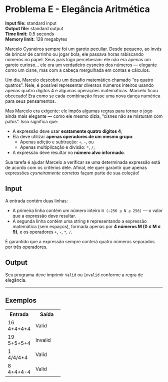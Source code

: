 # Problema E - Elegância Aritmética

**Input file:** standard input  
**Output file:** standard output  
**Time limit:** 0.5 seconds  
**Memory limit:** 128 megabytes  

Marcelo Cysneiros sempre foi um garoto peculiar. Desde pequeno, ao invés de brincar de carrinho ou jogar bola, ele passava horas rabiscando números no papel. Seus pais logo perceberam: ele não era apenas um garoto curioso... ele era um verdadeiro cysneiro dos números — elegante como um cisne, mas com a cabeça mergulhada em contas e cálculos.

Um dia, Marcelo descobriu um desafio matemático chamado “os quatro quatros”. Nele, é possível representar diversos números inteiros usando apenas quatro dígitos 4 e algumas operações matemáticas. Marcelo ficou obcecado! Era como se cada combinação fosse uma nova dança numérica para seus pensamentos.

Mas Marcelo era exigente: ele impôs algumas regras para tornar o jogo ainda mais elegante — como ele mesmo dizia, “císnes não se misturam com patos”. Isso significa que:

- A expressão deve usar **exatamente quatro dígitos 4**;
- Ela deve utilizar **apenas operadores de um mesmo grupo**:
  - Apenas adição e subtração: `+`, `-`, ou  
  - Apenas multiplicação e divisão: `*`, `/`;
- A expressão deve resultar no **número alvo informado**.

Sua tarefa é ajudar Marcelo a verificar se uma determinada expressão está de acordo com os critérios dele. Afinal, ele quer garantir que apenas expressões *cysneiramente corretas* façam parte de sua coleção!

## Input

A entrada contém duas linhas:

- A primeira linha contém um número inteiro `N (−256 ≤ N ≤ 256)` — o valor que a expressão deve resultar.
- A segunda linha contém uma string `E` representando a expressão matemática (sem espaços), formada apenas por **4 números M (0 ≤ M ≤ 9)**, e os operadores `+`, `-`, `*`, `/`.

É garantido que a expressão sempre conterá quatro números separados por três operadores.

## Output

Seu programa deve imprimir `Valid` ou `Invalid` conforme a regra de elegância.

---

## Exemplos

<table style="width: 100%;">
  <tr>
    <th style="width: 50%;">Entrada</th>
    <th style="width: 50%;">Saída</th>
  </tr>
  <tr>
    <td>
      16<br>
      4+4+4+4
    </td>
    <td>
      Valid
    </td>
  </tr>
  <tr>
    <td>
      19<br>
      5+5+5+4
    </td>
    <td>
      Invalid
    </td>
  </tr>
  <tr>
    <td>
      1<br>
      4/4/4*4
    </td>
    <td>
      Valid
    </td>
  </tr>
  <tr>
    <td>
      8<br>
      4+4+4-4
    </td>
    <td>
      Valid
    </td>
  </tr>
</table>
